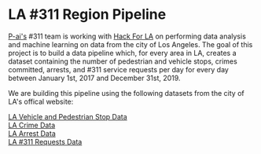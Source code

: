 # LA #311 Region Pipeline

[P-ai's](https://www.p-ai.org/) #311 team is working with [Hack For LA](https://www.hackforla.org/#hack-nights) on performing 
data analysis and machine learning on data from the city of Los Angeles. The goal of this project is to build a data pipeline which, for
every area in LA, creates a dataset containing the number of pedestrian and vehicle stops, crimes committed, arrests, and #311
service requests per day for every day between January 1st, 2017 and December 31st, 2019. 

We are building this pipeline using the following datasets from the city of LA's offical website: 

[LA Vehicle and Pedestrian Stop Data](https://data.lacity.org/A-Safe-City/Vehicle-and-Pedestrian-Stop-Data-2010-to-Present/ci25-wgt7)<br/>
[LA Crime Data](https://data.lacity.org/A-Safe-City/Crime-Data-from-2010-to-2019/63jg-8b9z)<br/>
[LA Arrest Data](https://data.lacity.org/A-Safe-City/Arrest-Data-from-2010-to-Present/yru6-6re4)<br/>
[LA #311 Requests Data](https://data.lacity.org/browse?category=A+Well+Run+City&limitTo=filters&q=%22MyLA311+Service+Request+Data+201%22&sortBy=relevance)
